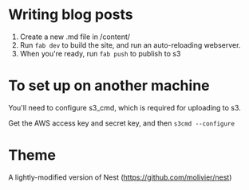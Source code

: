 # Writing blog posts

1. Create a new .md file in /content/
2. Run ``fab dev`` to build the site, and run an auto-reloading webserver.
3. When you're ready, run ``fab push`` to publish to s3

# To set up on another machine

You'll need to configure s3_cmd, which is required for uploading to s3.

Get the AWS access key and secret key, and then ``s3cmd --configure``

# Theme

A lightly-modified version of Nest (https://github.com/molivier/nest)
